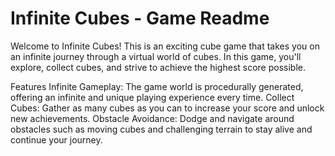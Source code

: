 # Infinite Cubes - Game Readme
Welcome to Infinite Cubes! This is an exciting cube game that takes you on an infinite journey through a virtual world of cubes. In this game, you'll explore, collect cubes, and strive to achieve the highest score possible.


Features
Infinite Gameplay: The game world is procedurally generated, offering an infinite and unique playing experience every time.
Collect Cubes: Gather as many cubes as you can to increase your score and unlock new achievements.
Obstacle Avoidance: Dodge and navigate around obstacles such as moving cubes and challenging terrain to stay alive and continue your journey.


